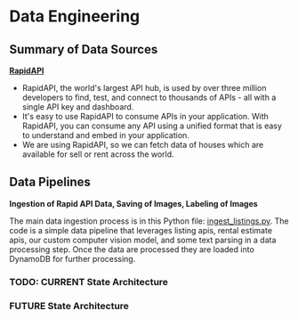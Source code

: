 # Data Engineering




## Summary of Data Sources

**[RapidAPI](https://rapidapi.com/)**


* RapidAPI, the world's largest API hub, is used by over three million developers to find, test, and connect to thousands of APIs - all with a single API key and dashboard. 
* It's easy to use RapidAPI to consume APIs in your application. With RapidAPI, you can consume any API using a unified format that is easy to understand and embed in your application.
* We are using RapidAPI, so we can fetch data of houses which are available for sell or rent across the world.


## Data Pipelines

**Ingestion of Rapid API Data, Saving of Images, Labeling of Images**

The main data ingestion process is in this Python file: [ingest_listings.py](ingest_listings.py). The code is a simple data pipeline that leverages listing apis, rental estimate apis, our custom computer vision model, and some text parsing in a data processing step. Once the data are processed they are loaded into DynamoDB for further processing. 



### TODO: CURRENT State Architecture


### FUTURE State Architecture 

